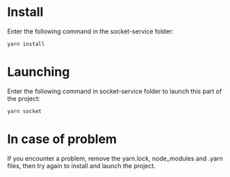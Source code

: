 # Install

Enter the following command in the socket-service folder:

```bash
yarn install
```

# Launching

Enter the following command in socket-service folder to launch this part of the project:

```bash
yarn socket
```

# In case of problem

If you encounter a problem, remove the yarn.lock, node_modules and .yarn files, then try again to install and launch the project.